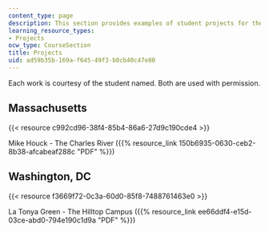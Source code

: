 ```yaml
---
content_type: page
description: This section provides examples of student projects for the course.
learning_resource_types:
- Projects
ocw_type: CourseSection
title: Projects
uid: ad59b35b-169a-f645-49f3-b0cb40c47e80
---
```


Each work is courtesy of the student named. Both are used with permission.

Massachusetts
-------------

{{< resource c992cd96-38f4-85b4-86a6-27d9c190cde4 >}}

Mike Houck - The Charles River ({{% resource_link 150b6935-0630-ceb2-8b38-afcabeaf288c "PDF" %}})

Washington, DC
--------------

{{< resource f3669f72-0c3a-60d0-85f8-7488761463e0 >}}

La Tonya Green - The Hilltop Campus ({{% resource_link ee66ddf4-e15d-03ce-abd0-794e190c1d9a "PDF" %}})